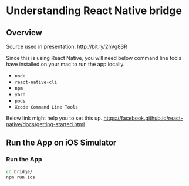 # Understanding React Native bridge

## Overview
Source used in presentation.
http://bit.ly/2hVg8SR

Since this is using React Native, you will need below command line tools have installed on your mac to run the app locally.

* `node`
* `react-native-cli`
* `npm`
* `yarn`
* `pods`
* `Xcode Command Line Tools`

Below link might help you to set this up.
https://facebook.github.io/react-native/docs/getting-started.html

## Run the App on iOS Simulator

### Run the App

```sh
cd bridge/
npm run ios
```
